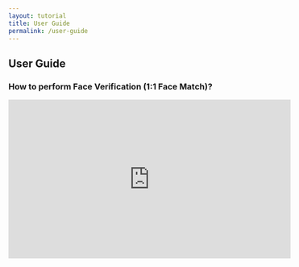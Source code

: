 ```yaml
---
layout: tutorial
title: User Guide
permalink: /user-guide
---
```


## User Guide

### How to perform Face Verification (1:1 Face Match)?
<iframe width="560" height="315" src="https://www.youtube.com/embed/N1OvhgisXfA" frameborder="0" allow="accelerometer; autoplay; clipboard-write; encrypted-media; gyroscope; picture-in-picture" allowfullscreen></iframe>


